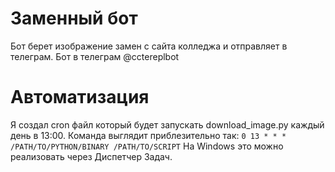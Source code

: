 # Заменный бот
Бот берет изображение замен с сайта колледжа и отправляет в телеграм.
Бот в телеграм @cctereplbot

# Автоматизация
Я создал cron файл который будет запускать download_image.py каждый день в 13:00. Команда выглядит приблезительно так:
`0 13 * * * /PATH/TO/PYTHON/BINARY /PATH/TO/SCRIPT`
На Windows это можно реализовать через Диспетчер Задач.
